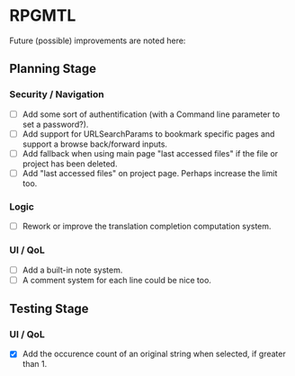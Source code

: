 # RPGMTL  
Future (possible) improvements are noted here:  
  
## Planning Stage  
  
### Security / Navigation  
- [ ] Add some sort of authentification (with a Command line parameter to set a password?).  
- [ ] Add support for URLSearchParams to bookmark specific pages and support a browse back/forward inputs.  
- [ ] Add fallback when using main page "last accessed files" if the file or project has been deleted.  
- [ ] Add "last accessed files" on project page. Perhaps increase the limit too.  
  
### Logic  
  
- [ ] Rework or improve the translation completion computation system.  
  
### UI / QoL  
  
- [ ] Add a built-in note system.  
- [ ] A comment system for each line could be nice too.  
  
## Testing Stage  
  
### UI / QoL  
  
- [x] Add the occurence count of an original string when selected, if greater than 1.  